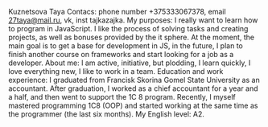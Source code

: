 Kuznetsova Taya
Contacs: phone number +375333067378, email 27taya@mail.ru, vk, inst tajkazajka.
My purposes: I really want to learn how to program in JavaScript. I like the process of solving tasks and creating projects,
as well as bonuses provided by the it sphere. At the moment, the main goal is to get a base for development in JS,
in the future, I plan to finish another course on frameworks and start looking for a job as a developer.
About me: I am active, initiative, but plodding, I learn quickly, I love everything new, I like to work in a team.
Education and work experience: I graduated from Francisk Skorina Gomel State University as an accountant. After graduation, I worked as a chief accountant for a year and a half,
and then went to support the 1C 8 program. Recently, I myself mastered programming 1C8 (OOP) and started working at the same time
as the programmer (the last six months).
My English level: А2.